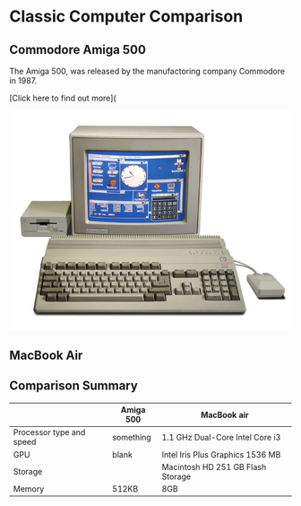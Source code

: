 # Classic Computer Comparison


## Commodore Amiga 500
The Amiga 500, was released by the manufactoring company Commodore in 1987. 


[Click here to find out more](

![amiga500](amiga500.jpg)



## MacBook Air 



## Comparison Summary
|   | Amiga 500 | MacBook air 
| --- | --- | ---
| Processor type and speed | something | 1.1 GHz Dual-Core Intel Core i3 |
| GPU | blank | Intel Iris Plus Graphics 1536 MB |
| Storage |  | Macintosh HD 251 GB Flash Storage  |
| Memory | 512KB | 8GB |
